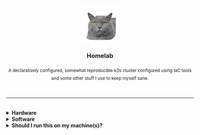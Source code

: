 <br />

<p align="center">
  <img width="100" height="100" src="./docs/assets/server-icon.png">
</p>

<h3 align="center">Homelab</h3>

<p align="center">
  <sub>
    A declaratively configured, somewhat reproducible k3s cluster configured using IaC tools and some other stuff I use to keep myself sane.
  </sub>
</p>

<br />
<hr />
<br />

<details>
  <summary>
    <b>Hardware</b>
  </summary>
  
  <br />

  <ul>
    <li>
      <a href="https://ui.com/eu/en/cloud-gateways/large-scale">UniFi Dream Machine Pro</a> - Gateway & Firewall
    </li>
    <li>
      <a href="https://ui.com/eu/en/switching/enterprise">UniFi Aggregation</a> - Aggregating Switch
    </li>
    <li>
      <a href="https://ui.com/eu/en/switching/professional-max">UniFi Switch Pro Max 24 PoE</a> - Main Switch
    </li>
    <li>
      <a href="https://www.raspberrypi.com/products/raspberry-pi-3-model-b/">Raspberry Pi 3B</a> & <a href="https://www.raspberrypi.com/products/raspberry-pi-5/">Raspberry Pi 5</a> - Cluster nodes
    </li>
    <li>
        <p>Big guy server</p>
        <img src="./docs/assets/bigguy-fastfetch.png" alt="Fastfetch screenshot" />
    </li>
  </ul>

  <br />

  <img src="./docs/assets/rack-pic.jpg" alt="Rack mounted server hardware" />

  <p>It's all rack mountable? <b>Always has been.</b></p>
</details>

<details>
  <summary>
    <b>Software</b>
  </summary>

  <blockquote>This section is still mostly incomplete. TBD.</blockquote>

  <br />
 
  <p>All nodes</p>
  <ul>
    <li>
      <a href="https://www.docker.com/">Docker</a> - because installing software without containers in 2024 is for the exceedingly resillient, or insane.
    </li>
    <li>
      <a href="https://k3s.io/">K3S</a> - because I don't need full k8s for this and some stuff k8s does is still super useful.
    </li>
    <li>
      <a href="https://metallb.universe.tf/">MetalLB</a> - this is a classic and easy to use L2 load balancer for k8s clusters. Super neat piece of software. Give it a pool of IPs and it'll sort out the rest.
    </li>
  </ul>

  <br />

  <p>Big Guy Server</p>

  <ul>
    <li>
      <a href="https://nixos.org/">NixOS</a> - because it's declarative, and I've lost enough Linux configuration files in this lifetime. Just let me have a <i>One True File™</i> and I'll be happy.
    </li>
    <li>
      <a href="https://caddyserver.com">Caddy</a> - because it's a great reverse proxy for people without the time to type out elaborate configs.
    </li>
  </ul>

  <br />

  <p>Raspberry Pis</p>

  <ul>
    <li>
      <a href="https://dietpi.com">DietPi</a> - because it's light as heck.
    </li>
    <li>
      <a href="https://www.ansible.com">Ansible</a> - because I don't want to re-type commands a million times every time I need them to run everywhere.
    </li>
  </ul>

  <br />

  <p>Tooling</p>

  <ul>
    <li>
      <a href="https://taskfile.dev/">Task</a> - because I hate re-typing things a million times.
    </li>
    <li>
      <a href="https://nix.dev/manual/nix/2.18/command-ref/nix-shell">Nix Shell</a> - because re-setting up terminal environments on different machines takes too much time and is too annoying.
    </li>
    <li>
      <a href="https://www.terraform.io/">Terraform</a> - because UIs take a long time if you know <i>exactly</i> what you want to do. (but Terraform still manages to take longer, I just don't need to click on anything 😂).
    </li>
  </ul>
</details>

<details>
  <summary>
    <b>Should I run this on my machine(s)?</b>
  </summary>

  <h3> HELL NO </h3>

  <p>
    I am right now in the middle of migrating over the 6 different Git repositories I have on my cluster to GitHub. Even when I'm done migrating stuff here, running this on your set-up might be a bad idea. Please do that <i>only if you know what you're doing</i>, and don't expect to be supported by me in the process. I'm only putting this out here for people to learn from it and to be able to easier talk about my hobby with other people that share it.
  </p>

</details>
